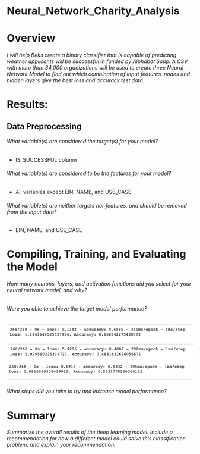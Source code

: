 # Neural_Network_Charity_Analysis

# Overview
###### I will help Beks create a binary classifier that is capable of predicting weather applicants will be successful in funded by Alphabet Soup. A CSV with more than 34,000 organizations will be used to create three Neural Network Model to find out which combination of input features, nodes and hidden layers give the best loss and accuracy test data.

# Results:
## Data Preprocessing
###### What variable(s) are considered the target(s) for your model?
- IS_SUCCESSFUL column
###### What variable(s) are considered to be the features for your model?
- All variables except EIN, NAME, and USE_CASE 
###### What variable(s) are neither targets nor features, and should be removed from the input data?
- EIN, NAME, and USE_CASE

# Compiling, Training, and Evaluating the Model
###### How many neurons, layers, and activation functions did you select for your neural network model, and why?
###### Were you able to achieve the target model performance?
![Model 1](https://github.com/ramon0101alonso/Neural_Network_Charity_Analysis/blob/main/Resources/Model%201%20Evaluation.png)
![Model 2](https://github.com/ramon0101alonso/Neural_Network_Charity_Analysis/blob/main/Resources/Model%202%20Evaluation.png)
![Model 3](https://github.com/ramon0101alonso/Neural_Network_Charity_Analysis/blob/main/Resources/Model%203%20Evaluation.png)        
###### What steps did you take to try and increase model performance?

# Summary
###### Summarize the overall results of the deep learning model. Include a recommendation for how a different model could solve this classification problem, and explain your recommendation.